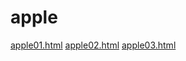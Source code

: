 # apple

<a href="https://nagisajo.github.io/apple/apple01.html">apple01.html</a>
<a href="https://nagisajo.github.io/apple/apple02.html">apple02.html</a>
<a href="https://nagisajo.github.io/apple/apple03.html">apple03.html</a>
